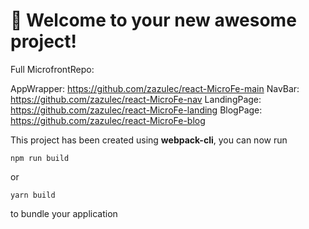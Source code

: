 # 🚀 Welcome to your new awesome project!

Full MicrofrontRepo:

AppWrapper: https://github.com/zazulec/react-MicroFe-main
NavBar: https://github.com/zazulec/react-MicroFe-nav
LandingPage: https://github.com/zazulec/react-MicroFe-landing
BlogPage: https://github.com/zazulec/react-MicroFe-blog

This project has been created using **webpack-cli**, you can now run

```
npm run build
```

or

```
yarn build
```

to bundle your application

